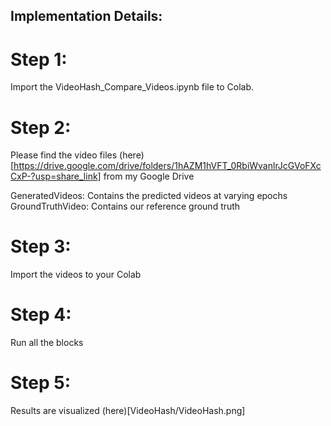 ## Implementation Details: 

# Step 1: 
Import the VideoHash_Compare_Videos.ipynb file to Colab. 

# Step 2: 
Please find the video files (here)[https://drive.google.com/drive/folders/1hAZM1hVFT_0RbiWvanlrJcGVoFXcCxP-?usp=share_link] from my Google Drive

GeneratedVideos: Contains the predicted videos at varying epochs 
GroundTruthVideo: Contains our reference ground truth 

# Step 3: 
Import the videos to your Colab 

# Step 4: 
Run all the blocks

# Step 5: 
Results are visualized (here)[VideoHash/VideoHash.png]
